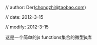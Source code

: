 // author: Der(chongzhi@taobao.com)

// date: 2012-3-15

// modify: 2012-3-15

这是一个简单的js functions集合的微型js库
